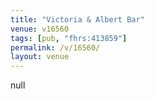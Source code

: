 ```yaml
---
title: "Victoria & Albert Bar"
venue: v16560
tags: [pub, "fhrs:413859"]
permalink: /v/16560/
layout: venue
---
```

null